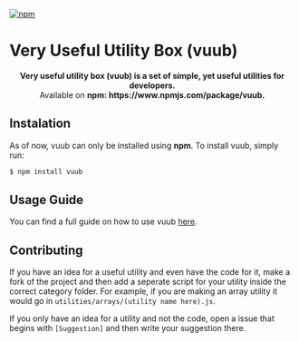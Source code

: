 [![npm](https://img.shields.io/npm/v/vuub?style=flat-square&color=blue)](https://www.npmjs.com/package/vuub)

# Very Useful Utility Box (vuub)

<p align="center">
    <b>
        Very useful utility box (vuub) is a set of simple, yet useful utilities for developers. 
    </b><br>
    Available on <b> npm: https://www.npmjs.com/package/vuub. </b>
</p>

## Instalation

As of now, vuub can only be installed using <b>npm</b>. To install vuub, simply run:

```bash
$ npm install vuub
```

## Usage Guide

You can find a full guide on how to use vuub [here](https://studentzone.gitbook.io/vuub/the-basics/introduction-to-vuub).

## Contributing

If you have an idea for a useful utility and even have the code for it, make a fork of the project and then add a seperate script for your utility inside the correct category folder. For example, if you are making an array utility it would go in `utilities/arrays/(utility name here).js`.

If you only have an idea for a utility and not the code, open a issue that begins with `[Suggestion]` and then write your suggestion there.